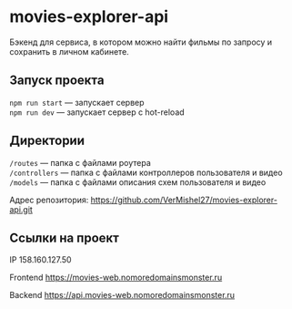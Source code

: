 # movies-explorer-api
Бэкенд для сервиса, в котором можно найти фильмы по запросу и сохранить в личном кабинете.

## Запуск проекта

`npm run start` — запускает сервер   
`npm run dev` — запускает сервер с hot-reload

## Директории

`/routes` — папка с файлами роутера  
`/controllers` — папка с файлами контроллеров пользователя и видео  
`/models` — папка с файлами описания схем пользователя и видео


Адрес репозитория: https://github.com/VerMishel27/movies-explorer-api.git

## Ссылки на проект

IP 158.160.127.50

Frontend https://movies-web.nomoredomainsmonster.ru

Backend https://api.movies-web.nomoredomainsmonster.ru
